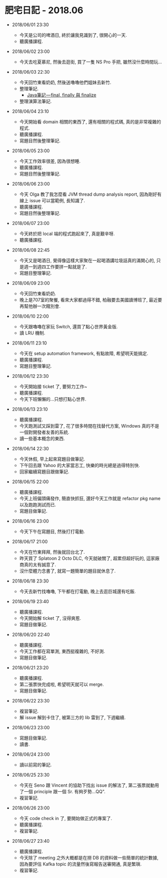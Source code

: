 # 肥宅日記 - 2018.06

* 2018/06/01 23:30
    * 今天是公司的啤酒日, 終於讓我見識到了, 很開心的一天.
    * 聽廣播課程.

* 2018/06/02 23:00
    * 今天去吃夏慕尼, 然後去逛街, 買了一隻 NS Pro 手把, 雖然沒什麼時間玩...

* 2018/06/03 22:30
    * 今天回竹東看奶奶, 然後送嚕嚕他們姐妹去新竹.
    * 整理筆記.
        * [Java筆記 — final, finally 與 finalize](https://medium.com/@clu1022/java%E7%AD%86%E8%A8%98-final-finally-%E8%88%87-finalize-d72dc66e49eb)
    * 整理演算法筆記.

* 2018/06/04 23:10
    * 今天開始看 domain 相關的東西了, 還有相關的程式碼, 真的是非常複雜的程式.
    * 聽廣播課程.
    * 寫題目然後整理筆記.

* 2018/06/05 23:00
    * 今天工作效率很差, 因為很想睡.
    * 聽廣播課程.
    * 寫題目然後整理筆記.

* 2018/06/06 23:00
    * 今天 Olga 教了我怎麼看 JVM thread dump analysis report, 因為剛好有線上 issue 可以當範例, 長知識了.
    * 聽廣播課程.
    * 寫題目然後整理筆記.

* 2018/06/07 23:00
    * 今天終於把 local 端的程式跑起來了, 真是艱辛呀.
    * 聽廣播課程.

* 2018/06/08 22:45
    * 今天又是喝酒日, 覺得像這樣大家聚在一起喝酒講垃圾話真的滿開心的, 只是週一到週四工作要拼一點就是了.
    * 寫題目整理筆記.

* 2018/06/09 23:00
    * 今天回竹東看奶奶.
    * 晚上是707室的聚餐, 看來大家都過得不錯, 柏融要去美國讀博班了, 最近要再幫他辦一次餞別會.

* 2018/06/10 22:00
    * 今天跟嚕嚕在家玩 Switch, 還買了點心世界黃金版.
    * 讀 LRU 機制.

* 2018/06/11 23:10
    * 今天在 setup automation framework, 有點故障, 希望明天能搞定.
    * 聽廣播課程.
    * 寫題目整理筆記.

* 2018/06/12 23:30
    * 今天開始接 ticket 了, 要努力工作~
    * 聽廣播課程.
    * 今天下班懶懶的...只想打點心世界.

* 2018/06/13 23:10
    * 聽廣播課程.
    * 今天跑測試又踩到雷了, 花了很多時間在找替代方案, Windows 真的不是一個對開發者友善的系統.
    * 讀一些基本概念的東西.

* 2018/06/14 22:30
    * 今天休假, 早上起來寫題目做筆記.
    * 下午回去跟 Yahoo 的大家當志工, 快樂的時光總是過得特別快.
    * 回家繼續寫題目跟做筆記.

* 2018/06/15 22:00
    * 聽廣播課程.
    * 今天上班偏頭痛發作, 簡直快抓狂, 還好今天工作就是 refactor pkg name 以及跑跑測試而已.
    * 寫題目做筆記.

* 2018/06/16 23:00
    * 今天下午在寫題目, 然後打打電動.

* 2018/06/17 21:00
    * 今天在竹東拜拜, 然後就回台北了.
    * 昨天買了 Splatoon 2 Octo DLC, 今天就破關了, 超累但超好玩的, 這家廠商真的太有誠意了.
    * 沒什麼體力念書了, 就寫一題簡單的題目就休息了.

* 2018/06/18 23:30
    * 今天去新竹找嚕嚕, 下午都在打電動, 晚上去逛巨城還有吃飯.

* 2018/06/19 23:40
    * 聽廣播課程.
    * 今天開始解 ticket 了, 沒得爽惹.
    * 寫題目做筆記.

* 2018/06/20 22:40
    * 聽廣播課程.
    * 今天工作都在寫單測, 東西挺複雜的, 不好測.
    * 寫題目做筆記.

* 2018/06/21 23:20
    * 聽廣播課程.
    * 第二張票快完成啦, 希望明天就可以 merge.
    * 寫題目做筆記.

* 2018/06/22 23:30
    * 複習筆記.
    * 解 issue 解到卡住了, 被第三方的 lib 雷到了, 下週繼續.

* 2018/06/23 23:00
    * 寫題目做筆記.
    * 讀書.

* 2018/06/24 23:00
    * 讀以前寫的筆記.

* 2018/06/25 23:30
    * 今天在 Seno 跟 Vincent 的協助下找出 issue 的解法了, 第二張票就動用了一個 principle 跟一個 Sr. 有夠歹勢...QQ".
    * 複習筆記.

* 2018/06/26 23:00
    * 今天 code check in 了, 要開始做正式的專案了.
    * 聽廣播課程.
    * 複習筆記.

* 2018/06/27 23:40
    * 聽廣播課程.
    * 今天除了 meeting 之外大概都是在撈 DB 的資料做一些簡單的統計數據, 因為要評估 Kafka topic 的流量然後寫報告送審開通, 真是繁瑣.
    * 複習筆記.
